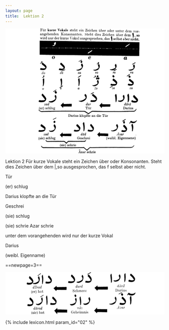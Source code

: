 ```yaml
---
layout: page
title:  Lektion 2
---
```



![image](/assets/s/006.png-03.png)

Lektion 2 Für kurze Vokale steht ein Zeichen über oder Konsonanten.
Steht dies Zeichen über dem |,so ausgesprochen, das f selbst aber nicht.

Tür

(er) schlug

Darius klopfte an die Tür

Geschrei

(sie) schlug

(sie) schrie Azar schrie



unter dem vorangehenden wird nur der kurze Vokal

Darius

(weibl. Eigenname)



==newpage=3==

![image](/assets/s/007.png-02.png)


{% include lexicon.html param_id="02" %}
